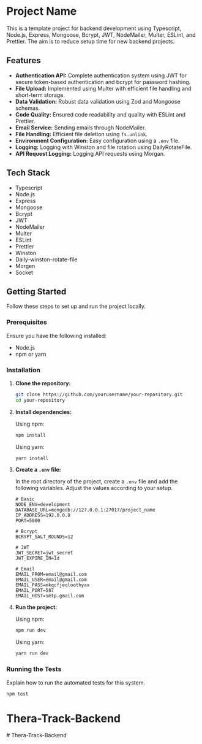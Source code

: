 # Project Name

This is a template project for backend development using Typescript, Node.js, Express, Mongoose, Bcrypt, JWT, NodeMailer, Multer, ESLint, and Prettier. The aim is to reduce setup time for new backend projects.

## Features

- **Authentication API:** Complete authentication system using JWT for secure token-based authentication and bcrypt for password hashing.
- **File Upload:** Implemented using Multer with efficient file handling and short-term storage.
- **Data Validation:** Robust data validation using Zod and Mongoose schemas.
- **Code Quality:** Ensured code readability and quality with ESLint and Prettier.
- **Email Service:** Sending emails through NodeMailer.
- **File Handling:** Efficient file deletion using `fs.unlink`.
- **Environment Configuration:** Easy configuration using a `.env` file.
- **Logging:** Logging with Winston and file rotation using DailyRotateFile.
- **API Request Logging:** Logging API requests using Morgan.

## Tech Stack

- Typescript
- Node.js
- Express
- Mongoose
- Bcrypt
- JWT
- NodeMailer
- Multer
- ESLint
- Prettier
- Winston
- Daily-winston-rotate-file
- Morgen
- Socket

## Getting Started

Follow these steps to set up and run the project locally.

### Prerequisites

Ensure you have the following installed:

- Node.js
- npm or yarn

### Installation

1. **Clone the repository:**

   ```bash
   git clone https://github.com/yourusername/your-repository.git
   cd your-repository
   ```

2. **Install dependencies:**

   Using npm:

   ```bash
   npm install
   ```

   Using yarn:

   ```bash
   yarn install
   ```

3. **Create a `.env` file:**

   In the root directory of the project, create a `.env` file and add the following variables. Adjust the values according to your setup.

   ```env
   # Basic
   NODE_ENV=development
   DATABASE_URL=mongodb://127.0.0.1:27017/project_name
   IP_ADDRESS=192.0.0.0
   PORT=5000

   # Bcrypt
   BCRYPT_SALT_ROUNDS=12

   # JWT
   JWT_SECRET=jwt_secret
   JWT_EXPIRE_IN=1d

   # Email
   EMAIL_FROM=email@gmail.com
   EMAIL_USER=email@gmail.com
   EMAIL_PASS=mkqcfjeqloothyax
   EMAIL_PORT=587
   EMAIL_HOST=smtp.gmail.com
   ```

4. **Run the project:**

   Using npm:

   ```bash
   npm run dev
   ```

   Using yarn:

   ```bash
   yarn run dev
   ```

### Running the Tests

Explain how to run the automated tests for this system.

```bash
npm test
```
# Thera-Track-Backend
#   T h e r a - T r a c k - B a c k e n d  
 